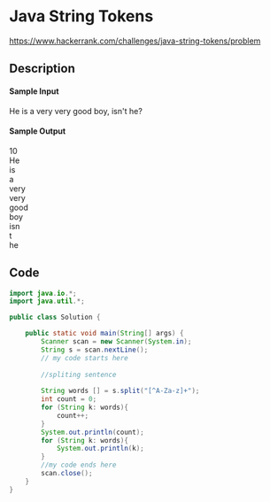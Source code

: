 # Java String Tokens
https://www.hackerrank.com/challenges/java-string-tokens/problem

## Description
#### Sample Input

He is a very very good boy, isn't he?
#### Sample Output

10   
He    
is<br>
a<br>
very<br>
very<br>
good<br>
boy<br>
isn<br>
t<br>
he<br>

## Code
```java
import java.io.*;
import java.util.*;

public class Solution {

    public static void main(String[] args) {
        Scanner scan = new Scanner(System.in);
        String s = scan.nextLine();
        // my code starts here
        
        //spliting sentence
        
        String words [] = s.split("[^A-Za-z]+");
        int count = 0;
        for (String k: words){
            count++;
        }
        System.out.println(count);
        for (String k: words){
            System.out.println(k);
        }
        //my code ends here
        scan.close();
    }
}
```
